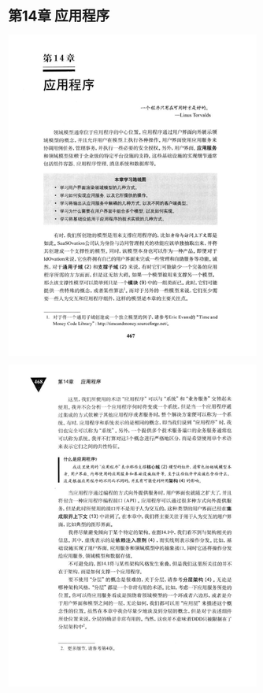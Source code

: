 # 第14章 应用程序 

<div align = "center"><img src = "images/000012.jpg"/></div>
  <p class="calibre1"><a id="calibre_link-530"></a><img src="images/000038.jpg" alt="Image 499" class="calibre2" /></p>    
